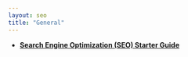 ```yaml
---
layout: seo
title: "General"
---
```

- **[Search Engine Optimization (SEO) Starter Guide](https://developers.google.com/search/docs/beginner/seo-starter-guide)**